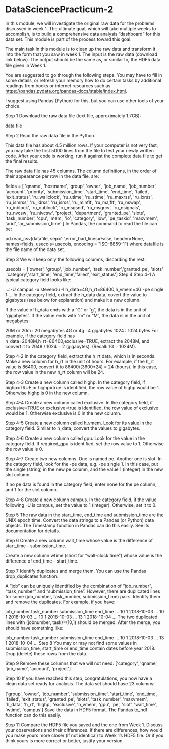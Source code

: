 # DataSciencePracticum-2
In this module, we will investigate the original raw data for the problems discussed in week 1. The ultimate goal, which will take multiple weeks to accomplish, is to build a comprehensive data analysis “dashboard” for this data set. This module is part of the process toward this goal.

The main task in this module is to clean up the raw data and transform it into the form that you saw in week 1. The input is the raw data (download link below). The output should be the same as, or similar to, the HDF5 data file given in Week 1.

You are suggested to go through the following steps. You may have to fill in some details, or refresh your memory how to do certain tasks by additional readings from books or internet resources such as https://pandas.pydata.org/pandas-docs/stable/index.html.

I suggest using Pandas (Python) for this, but you can use other tools of your choice.

Step 1
Download the raw data file (text file, approximately 1.7GB):

data file

Step 2
Read the raw data file in the Python.

This data file has about 4.5 million rows. If your computer is not very fast, you may take the first 5000 lines from the file to test your newly written code. After your code is working, run it against the complete data file to get the final results.

The raw data file has 45 columns. The column definitions, in the order of their appearance per row in the data file, are:

fields = [ 'qname', 'hostname', 'group', 'owner', 'job_name',
      'job_number', 'account', 'priority', 'submission_time', 'start_time',
      'end_time', 'failed', 'exit_status', 'ru_wallclock', 'ru_utime',
      'ru_stime', 'ru_maxrss', 'ru_ixrss', 'ru_ismrss', 'ru_idrss',
      'ru_isrss', 'ru_minflt', 'ru_majflt', 'ru_nswap', 'ru_inblock',
      'ru_oublock', 'ru_msgsnd', 'ru_msgrcv', 'ru_nsignals', 'ru_nvcsw',
      'ru_nivcsw', 'project', 'department', 'granted_pe', 'slots',
      'task_number', 'cpu', 'mem', 'io', 'category',
      'iow', 'pe_taskid', 'maxvmem', 'arid', 'ar_submission_time' ]
In Pandas, the command to read the file can be:

pd.read_csv(datafile, sep=':',error_bad_lines=False, header=None,
               names=fields, usecols=usecols, encoding = "ISO-8859-1")
where datafile is the file name of the data set.

Step 3
We will keep only the following columns, discarding the rest:

usecols = ['owner', 'group', 'job_number', 'task_number','granted_pe',
        'slots' ,'category','start_time', 'end_time','failed', 'exit_status']
Step 4
Step 4-1
A typical category field looks like:

...:-U campus -u stevendu -l h_data=4G,h_rt=86400,h_vmem=4G -pe single 1:...
In the category field, extract the h_data data, covert the value to gigabytes (see below for explanation) and make it a new column.

If the value of h_data ends with a “G” or “g”, the data is in the unit of “gigabytes”. If the value ends with “m” or “M”, the data is in the unit of megabytes:

20M or 20m  : 20 megabytes
4G or 4g    : 4 gigabytes
1024        : 1024 bytes
For example, if the category field has h_data=2048M,h_rt=86400,exclusive=TRUE, extract the 2048M, and convert it to 2048 / 1024 = 2 (gigabytes). (Recall: 1G = 1024M).

Step 4-2
In the category field, extract the h_rt data, which is in seconds. Make a new column for h_rt in the unit of hours. For example, if the h_rt value is 86400, convert it to 86400/(3600*24) = 24 (hours). In this case, the row value in the new h_rt column will be 24.

Step 4-3
Create a new column called highp. In the category field, if highp=TRUE or highp=true is identified, the row value of highp would be 1. Otherwise highp is 0 in the new column.

Step 4-4
Create a new column called exclusive. In the category field, if exclusive=TRUE or exclusive=true is identified, the row value of exclusive would be 1. Otherwise exclusive is 0 in the new column.

Step 4-5
Create a new column called h_vmem. Look for its value in the category field. Similar to h_data, convert the values to gigabytes.

Step 4-6
Create a new column called gpu. Look for the value in the category field. If required_gpu is identified, set the row value to 1. Otherwise the row value is 0.

Step 4-7
Create two new columns. One is named pe. Another one is slot. In the category field, look for the -pe data, e.g. -pe single 1. In this case, put the single (string) in the new pe column, and the value 1 (integer) in the new slot column.

If no pe data is found in the category field, enter none for the pe column, and 1 for the slot column.

Step 4-8
Create a new column campus. In the category field, if the value following -U is campus, set the value to 1 (integer). Otherwise, set it to 0.

Step 5
The raw data in the start_time, end_time and submission_time are the UNIX epoch time. Convert the data strings to a Pandas (or Python) data objects. The Timestamp function in Pandas can do this easily. See its documentation for details.

Step 6
Create a new column wait_time whose value is the difference of start_time - submission_time.

Create a new column wtime (short for “wall-clock time”) whose value is the difference of end_time - start_time.

Step 7
Identify duplicates and merge them. You can use the Pandas drop_duplicates function.

A “job” can be uniquely identified by the combination of “job_number”, “task_number” and “submission_time”. However, there are duplicated lines for some (job_number, task_number, submission_time) pairs. Identify them and remove the duplicates. For example, if you have:

job_number task_number submission_time      end_time ...
10            1          2018-10-03          ...
10            1          2018-10-03          ...
10            1          2018-10-03          ...
13            1          2018-10-04          ...
The two duplicated lines with (jobnumber, task)=(10,1) should be merged. After the merge, you should have something like:

job_number task_number submission_time      end_time ...
10            1        2018-10-03          ...
13            1        2018-10-04          ...
Step 8
You may or may not find some values in submission_time, start_time or end_time contain dates before year 2018. Drop (delete) these rows from the data.

Step 9
Remove these columns that we will not need: ['category', 'qname', 'job_name', 'account', 'project']

Step 10
If you have reached this step, congratulations, you now have a clean data set ready for analysis. The data set should have 23 columns:

['group', 'owner', 'job_number', 'submission_time', 'start_time',
   'end_time', 'failed', 'exit_status', 'granted_pe', 'slots',
   'task_number', 'maxvmem', 'h_data', 'h_rt', 'highp', 'exclusive',
   'h_vmem', 'gpu', 'pe', 'slot', 'wait_time', 'wtime', 'campus']
Save the data in HDF5 format. The Pandas to_hdf function can do this easily.

Step 11
Compare the HDF5 file you saved and the one from Week 1. Discuss your observations and their differences. If there are differences, how would you make yours more closer (if not identical) to Week 1’s HDF5 file. Or if you think yours is more correct or better, justify your version.
